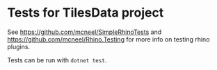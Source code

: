 # Tests for TilesData project

See https://github.com/mcneel/SimpleRhinoTests and https://github.com/mcneel/Rhino.Testing for more info on testing rhino plugins.

Tests can be run with `dotnet test`.

